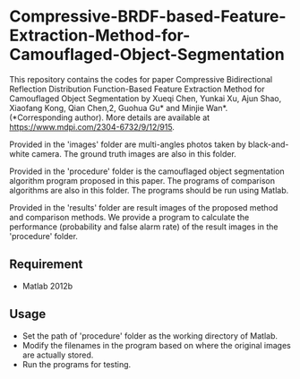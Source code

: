 # Compressive-BRDF-based-Feature-Extraction-Method-for-Camouflaged-Object-Segmentation

This repository contains the codes for paper Compressive Bidirectional Reflection Distribution Function-Based Feature Extraction Method for Camouflaged Object Segmentation by Xueqi Chen, Yunkai Xu, Ajun Shao, Xiaofang Kong, Qian Chen,2, Guohua Gu* and Minjie Wan*. (*Corresponding author). More details are available at https://www.mdpi.com/2304-6732/9/12/915.

Provided in the 'images' folder are multi-angles photos taken by black-and-white camera. The ground truth images are also in this folder.

Provided in the 'procedure' folder is the camouflaged object segmentation algorithm program proposed in this paper. The programs of comparison algorithms are also in this folder. The programs should be run using Matlab.

Provided in the 'results' folder are result images of the proposed method and comparison methods. We provide a program to calculate the performance (probability and false alarm rate) of the result images in the 'procedure' folder.

## Requirement
 - Matlab 2012b

## Usage
 - Set the path of 'procedure' folder as the working directory of Matlab.
 - Modify the filenames in the program based on where the original images are actually stored.
 - Run the programs for testing.
